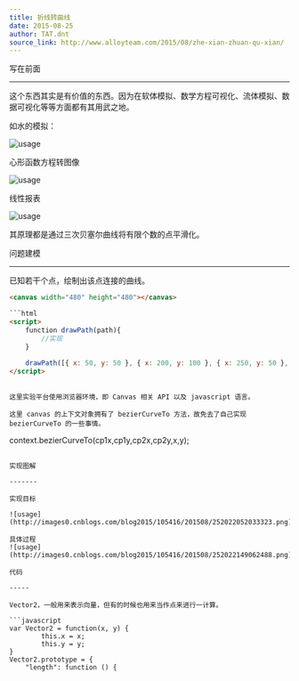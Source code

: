 ```yaml
---
title: 折线转曲线
date: 2015-08-25
author: TAT.dnt
source_link: http://www.alloyteam.com/2015/08/zhe-xian-zhuan-qu-xian/
---
```


<!-- {% raw %} - for jekyll -->

写在前面  

* * *

这个东西其实是有价值的东西。因为在软体模拟、数学方程可视化、流体模拟、数据可视化等等方面都有其用武之地。

如水的模拟：

![usage](http://images0.cnblogs.com/blog2015/105416/201508/251939571561058.png)

心形函数方程转图像

![usage](http://images0.cnblogs.com/blog2015/105416/201508/251940011098732.png)

线性报表

![usage](http://images0.cnblogs.com/blog2015/105416/201508/251939511257781.png)

其原理都是通过三次贝塞尔曲线将有限个数的点平滑化。

问题建模  

* * *

已知若干个点，绘制出该点连接的曲线。

````html
​<canvas width="480" height="480"></canvas> 

```html
<script> 
    function drawPath(path){ 
        //实现 
    } 
 
    drawPath([{ x: 50, y: 50 }, { x: 200, y: 100 }, { x: 250, y: 50 }, { x: 350, y: 150 }, { x: 370, y: 100 }, { x: 570, y: 200 }]) 
</script>
````

```

这里实验平台使用浏览器环境，即 Canvas 相关 API 以及 javascript 语言。

这里 canvas 的上下文对象拥有了 bezierCurveTo 方法，故免去了自己实现 bezierCurveTo 的一些事情。

```

​context.bezierCurveTo(cp1x,cp1y,cp2x,cp2y,x,y);

````

实现图解  

-------

实现目标

![usage](http://images0.cnblogs.com/blog2015/105416/201508/252022052033323.png)

具体过程  
![usage](http://images0.cnblogs.com/blog2015/105416/201508/252022149062488.png)

代码  

-----

Vector2，一般用来表示向量，但有的时候也用来当作点来进行一计算。

```javascript
var Vector2 = function(x, y) { 
        this.x = x; 
        this.y = y; 
} 
Vector2.prototype = { 
    "length": function () {
````


<!-- {% endraw %} - for jekyll -->